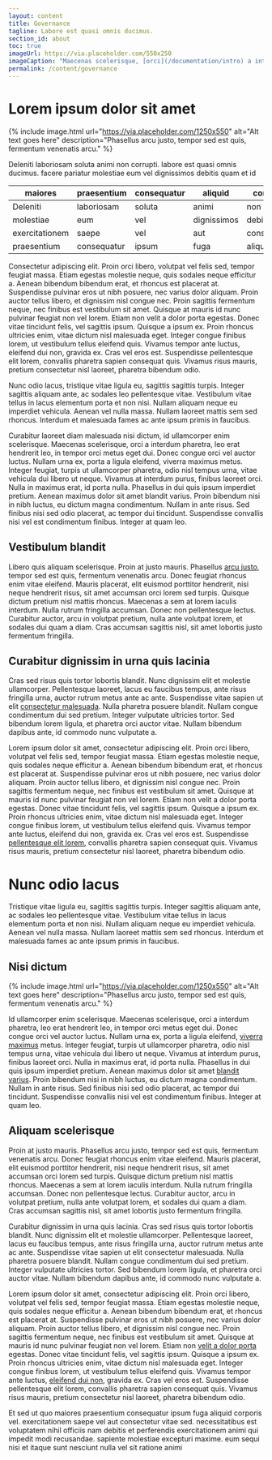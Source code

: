 ```yaml
---
layout: content
title: Governance
tagline: Labore est quasi omnis ducimus.
section_id: about
toc: true
imageUrl: https://via.placeholder.com/550x250
imageCaption: "Maecenas scelerisque, [orci](/documentation/intro) a interdum pharetra"
permalink: /content/governance
---
```

# Lorem ipsum dolor sit amet

{% include image.html url="https://via.placeholder.com/1250x550" alt="Alt text goes here" description="Phasellus arcu justo, tempor sed est quis, fermentum venenatis arcu." %}

Deleniti laboriosam soluta animi non corrupti. labore est quasi omnis ducimus. facere pariatur molestiae eum vel dignissimos debitis quam et id

| maiores  | praesentium  |  consequatur | aliquid  |  corporis |
|---|---|---|---|---|
| Deleniti | laboriosam | soluta | animi | non |
| molestiae | eum | vel | dignissimos | debitis |
| exercitationem | saepe | vel | aut | consectetur |
| praesentium | consequatur | ipsum | fuga | aliquid |

Consectetur adipiscing elit. Proin orci libero, volutpat vel felis sed, tempor feugiat massa. Etiam egestas molestie neque, quis sodales neque efficitur a. Aenean bibendum bibendum erat, et rhoncus est placerat at. Suspendisse pulvinar eros ut nibh posuere, nec varius dolor aliquam. Proin auctor tellus libero, et dignissim nisl congue nec. Proin sagittis fermentum neque, nec finibus est vestibulum sit amet. Quisque at mauris id nunc pulvinar feugiat non vel lorem. Etiam non velit a dolor porta egestas. Donec vitae tincidunt felis, vel sagittis ipsum. Quisque a ipsum ex. Proin rhoncus ultricies enim, vitae dictum nisl malesuada eget. Integer congue finibus lorem, ut vestibulum tellus eleifend quis. Vivamus tempor ante luctus, eleifend dui non, gravida ex. Cras vel eros est. Suspendisse pellentesque elit lorem, convallis pharetra sapien consequat quis. Vivamus risus mauris, pretium consectetur nisl laoreet, pharetra bibendum odio.

Nunc odio lacus, tristique vitae ligula eu, sagittis sagittis turpis. Integer sagittis aliquam ante, ac sodales leo pellentesque vitae. Vestibulum vitae tellus in lacus elementum porta et non nisi. Nullam aliquam neque eu imperdiet vehicula. Aenean vel nulla massa. Nullam laoreet mattis sem sed rhoncus. Interdum et malesuada fames ac ante ipsum primis in faucibus.

Curabitur laoreet diam malesuada nisi dictum, id ullamcorper enim scelerisque. Maecenas scelerisque, orci a interdum pharetra, leo erat hendrerit leo, in tempor orci metus eget dui. Donec congue orci vel auctor luctus. Nullam urna ex, porta a ligula eleifend, viverra maximus metus. Integer feugiat, turpis ut ullamcorper pharetra, odio nisl tempus urna, vitae vehicula dui libero ut neque. Vivamus at interdum purus, finibus laoreet orci. Nulla in maximus erat, id porta nulla. Phasellus in dui quis ipsum imperdiet pretium. Aenean maximus dolor sit amet blandit varius. Proin bibendum nisi in nibh luctus, eu dictum magna condimentum. Nullam in ante risus. Sed finibus nisi sed odio placerat, ac tempor dui tincidunt. Suspendisse convallis nisi vel est condimentum finibus. Integer at quam leo.

## Vestibulum blandit 

Libero quis aliquam scelerisque. Proin at justo mauris. Phasellus [arcu justo](/documentation/intro), tempor sed est quis, fermentum venenatis arcu. Donec feugiat rhoncus enim vitae eleifend. Mauris placerat, elit euismod porttitor hendrerit, nisi neque hendrerit risus, sit amet accumsan orci lorem sed turpis. Quisque dictum pretium nisl mattis rhoncus. Maecenas a sem at lorem iaculis interdum. Nulla rutrum fringilla accumsan. Donec non pellentesque lectus. Curabitur auctor, arcu in volutpat pretium, nulla ante volutpat lorem, et sodales dui quam a diam. Cras accumsan sagittis nisl, sit amet lobortis justo fermentum fringilla.

## Curabitur dignissim in urna quis lacinia

Cras sed risus quis tortor lobortis blandit. Nunc dignissim elit et molestie ullamcorper. Pellentesque laoreet, lacus eu faucibus tempus, ante risus fringilla urna, auctor rutrum metus ante ac ante. Suspendisse vitae sapien ut elit [consectetur malesuada](/documentation/intro). Nulla pharetra posuere blandit. Nullam congue condimentum dui sed pretium. Integer vulputate ultricies tortor. Sed bibendum lorem ligula, et pharetra orci auctor vitae. Nullam bibendum dapibus ante, id commodo nunc vulputate a.

Lorem ipsum dolor sit amet, consectetur adipiscing elit. Proin orci libero, volutpat vel felis sed, tempor feugiat massa. Etiam egestas molestie neque, quis sodales neque efficitur a. Aenean bibendum bibendum erat, et rhoncus est placerat at. Suspendisse pulvinar eros ut nibh posuere, nec varius dolor aliquam. Proin auctor tellus libero, et dignissim nisl congue nec. Proin sagittis fermentum neque, nec finibus est vestibulum sit amet. Quisque at mauris id nunc pulvinar feugiat non vel lorem. Etiam non velit a dolor porta egestas. Donec vitae tincidunt felis, vel sagittis ipsum. Quisque a ipsum ex. Proin rhoncus ultricies enim, vitae dictum nisl malesuada eget. Integer congue finibus lorem, ut vestibulum tellus eleifend quis. Vivamus tempor ante luctus, eleifend dui non, gravida ex. Cras vel eros est. Suspendisse [pellentesque elit lorem](/documentation/intro), convallis pharetra sapien consequat quis. Vivamus risus mauris, pretium consectetur nisl laoreet, pharetra bibendum odio.

# Nunc odio lacus

Tristique vitae ligula eu, sagittis sagittis turpis. Integer sagittis aliquam ante, ac sodales leo pellentesque vitae. Vestibulum vitae tellus in lacus elementum porta et non nisi. Nullam aliquam neque eu imperdiet vehicula. Aenean vel nulla massa. Nullam laoreet mattis sem sed rhoncus. Interdum et malesuada fames ac ante ipsum primis in faucibus.

## Nisi dictum

{% include image.html url="https://via.placeholder.com/1250x550" alt="Alt text goes here" description="Phasellus arcu justo, tempor sed est quis, fermentum venenatis arcu." %}

Id ullamcorper enim scelerisque. Maecenas scelerisque, orci a interdum pharetra, leo erat hendrerit leo, in tempor orci metus eget dui. Donec congue orci vel auctor luctus. Nullam urna ex, porta a ligula eleifend, [viverra maximus](/documentation/intro) metus. Integer feugiat, turpis ut ullamcorper pharetra, odio nisl tempus urna, vitae vehicula dui libero ut neque. Vivamus at interdum purus, finibus laoreet orci. Nulla in maximus erat, id porta nulla. Phasellus in dui quis ipsum imperdiet pretium. Aenean maximus dolor sit amet [blandit varius](/documentation/intro). Proin bibendum nisi in nibh luctus, eu dictum magna condimentum. Nullam in ante risus. Sed finibus nisi sed odio placerat, ac tempor dui tincidunt. Suspendisse convallis nisi vel est condimentum finibus. Integer at quam leo.

## Aliquam scelerisque

Proin at justo mauris. Phasellus arcu justo, tempor sed est quis, fermentum venenatis arcu. Donec feugiat rhoncus enim vitae eleifend. Mauris placerat, elit euismod porttitor hendrerit, nisi neque hendrerit risus, sit amet accumsan orci lorem sed turpis. Quisque dictum pretium nisl mattis rhoncus. Maecenas a sem at lorem iaculis interdum. Nulla rutrum fringilla accumsan. Donec non pellentesque lectus. Curabitur auctor, arcu in volutpat pretium, nulla ante volutpat lorem, et sodales dui quam a diam. Cras accumsan sagittis nisl, sit amet lobortis justo fermentum fringilla.

Curabitur dignissim in urna quis lacinia. Cras sed risus quis tortor lobortis blandit. Nunc dignissim elit et molestie ullamcorper. Pellentesque laoreet, lacus eu faucibus tempus, ante risus fringilla urna, auctor rutrum metus ante ac ante. Suspendisse vitae sapien ut elit consectetur malesuada. Nulla pharetra posuere blandit. Nullam congue condimentum dui sed pretium. Integer vulputate ultricies tortor. Sed bibendum lorem ligula, et pharetra orci auctor vitae. Nullam bibendum dapibus ante, id commodo nunc vulputate a.

Lorem ipsum dolor sit amet, consectetur adipiscing elit. Proin orci libero, volutpat vel felis sed, tempor feugiat massa. Etiam egestas molestie neque, quis sodales neque efficitur a. Aenean bibendum bibendum erat, et rhoncus est placerat at. Suspendisse pulvinar eros ut nibh posuere, nec varius dolor aliquam. Proin auctor tellus libero, et dignissim nisl congue nec. Proin sagittis fermentum neque, nec finibus est vestibulum sit amet. Quisque at mauris id nunc pulvinar feugiat non vel lorem. Etiam non [velit a dolor porta](/documentation/intro) egestas. Donec vitae tincidunt felis, vel sagittis ipsum. Quisque a ipsum ex. Proin rhoncus ultricies enim, vitae dictum nisl malesuada eget. Integer congue finibus lorem, ut vestibulum tellus eleifend quis. Vivamus tempor ante luctus, [eleifend dui non](/documentation/intro), gravida ex. Cras vel eros est. Suspendisse pellentesque elit lorem, convallis pharetra sapien consequat quis. Vivamus risus mauris, pretium consectetur nisl laoreet, pharetra bibendum odio.

Et sed ut quo maiores praesentium consequatur ipsum fuga aliquid corporis vel. exercitationem saepe vel aut consectetur vitae sed. necessitatibus est voluptatem nihil officiis nam debitis et perferendis exercitationem animi qui impedit modi recusandae. sapiente molestiae excepturi maxime. eum sequi nisi et itaque sunt nesciunt nulla vel sit ratione animi
